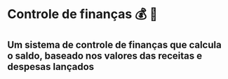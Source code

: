 # Controle de finanças 💰 💸

## Um sistema de controle de finanças que calcula o saldo, baseado nos valores das receitas e despesas lançados

